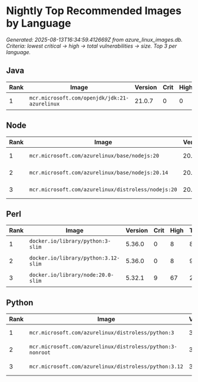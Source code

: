 # Nightly Top Recommended Images by Language

_Generated: 2025-08-13T16:34:59.412669Z from azure_linux_images.db. Criteria: lowest critical -> high -> total vulnerabilities -> size. Top 3 per language._

## Java

| Rank | Image | Version | Crit | High | Total | Size |
|------|-------|---------|------|------|-------|------|
| 1 | `mcr.microsoft.com/openjdk/jdk:21-azurelinux` | 21.0.7 | 0 | 0 | 0 | 723.0 MB |

## Node

| Rank | Image | Version | Crit | High | Total | Size |
|------|-------|---------|------|------|-------|------|
| 1 | `mcr.microsoft.com/azurelinux/base/nodejs:20` | 20.14.0 | 0 | 0 | 0 | 146.0 MB |
| 2 | `mcr.microsoft.com/azurelinux/base/nodejs:20.14` | 20.14.0 | 0 | 0 | 0 | 146.0 MB |
| 3 | `mcr.microsoft.com/azurelinux/distroless/nodejs:20` | 20.14.0 | 0 | 1 | 3 | 164.0 MB |

## Perl

| Rank | Image | Version | Crit | High | Total | Size |
|------|-------|---------|------|------|-------|------|
| 1 | `docker.io/library/python:3-slim` | 5.36.0 | 0 | 8 | 80 | 206.0 MB |
| 2 | `docker.io/library/python:3.12-slim` | 5.36.0 | 0 | 8 | 96 | 211.0 MB |
| 3 | `docker.io/library/node:20.0-slim` | 5.32.1 | 9 | 67 | 242 | 351.0 MB |

## Python

| Rank | Image | Version | Crit | High | Total | Size |
|------|-------|---------|------|------|-------|------|
| 1 | `mcr.microsoft.com/azurelinux/distroless/python:3` | 3.12.9 | 0 | 0 | 0 | 83.8 MB |
| 2 | `mcr.microsoft.com/azurelinux/distroless/python:3-nonroot` | 3.12.9 | 0 | 0 | 0 | 83.8 MB |
| 3 | `mcr.microsoft.com/azurelinux/distroless/python:3.12` | 3.12.9 | 0 | 0 | 0 | 83.8 MB |
